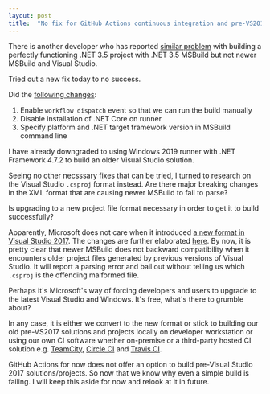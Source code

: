```yaml
---
layout: post
title:  "No fix for GitHub Actions continuous integration and pre-VS2017 projects"
---
```


There is another developer who has reported 
[similar problem][root-element-missing] with building a perfectly functioning 
.NET 3.5 project with .NET 3.5 MSBuild but not newer MSBuild and Visual Studio.

Tried out a new fix today to no success.

Did the [following changes][commit]:

1. Enable `workflow dispatch` event so that we can run the build manually
2. Disable installation of .NET Core on runner
3. Specify platform and .NET target framework version in MSBuild command line

I have already downgraded to using Windows 2019 runner with .NET Framework 4.7.2
to build an older Visual Studio solution.

Seeing no other necsssary fixes that can be tried, I turned to research on the
Visual Studio `.csproj` format instead. Are there major breaking changes in the
XML format that are causing newer MSBuild to fail to parse?

Is upgrading to a new project file format necessary in order to get it to build 
successfully?

Apparently, Microsoft does not care when it introduced 
[a new format in Visual Studio 2017][upgrade-new-format]. The changes are 
further elaborated [here][new-format]. By now, it is pretty clear that newer 
MSBuild does not backward compatibility when it encounters older project files 
generated by previous versions of Visual Studio. It will report a parsing error
and bail out without telling us which `.csproj` is the offending malformed file. 

Perhaps it's Microsoft's way of forcing developers and users to upgrade to the 
latest Visual Studio and Windows. It's free, what's there to grumble about?

In any case, it is either we convert to the new format or stick to building our
old pre-VS2017 solutions and projects locally on developer workstation or using 
our own CI software whether on-premise or a third-party hosted CI solution e.g.
[TeamCity](https://www.jetbrains.com/teamcity/), 
[Circle CI](https://circleci.com/) and 
[Travis CI](https://www.travis-ci.com/).

GitHub Actions for now does not offer an option to build pre-Visual Studio 2017
solutions/projects. So now that we know why even a simple build is failing. I
will keep this aside for now and relook at it in future.

[root-element-missing]: https://stackoverflow.com/questions/57557633/the-project-file-could-not-be-loaded-root-element-is-missing
[commit]: https://github.com/gyk4j/wreck-net/commit/911abeca303e449ff1c2be8aced67b08c11c2acc
[upgrade-new-format]: https://www.hanselman.com/blog/upgrading-an-existing-net-project-files-to-the-lean-new-csproj-format-from-net-core
[new-format]: https://natemcmaster.com/blog/2017/03/09/vs2015-to-vs2017-upgrade/
